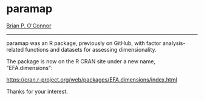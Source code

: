 # paramap

[Brian P. O'Connor](https://people.ok.ubc.ca/brioconn/boconnor.html)

---

paramap was an R package, previously on GitHub, with factor analysis-related functions and datasets for assessing dimensionality.

The package is now on the R CRAN site under a new name, "EFA.dimensions":

https://cran.r-project.org/web/packages/EFA.dimensions/index.html

Thanks for your interest.

